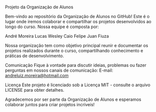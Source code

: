 Projeto da Organização de Alunos

Bem-vindo ao repositório da Organização de Alunos no GitHub! Este é o lugar onde iremos colaborar e compartilhar os projetos desenvolvidos ao longo do curso. Nossa equipe é composta por:

André Moreira 
Lucas Wesley 
Caio Felipe 
Juan Fiuza 

Nossa organização tem como objetivo principal reunir e documentar os projetos realizados durante o curso, compartilhando conhecimento e práticas de desenvolvimento.

Comunicação
Fique à vontade para discutir ideias, problemas ou fazer perguntas em nossos canais de comunicação:
E-mail: andreluiz.moreira@hotmail.com

Licença
Este projeto é licenciado sob a Licença MIT - consulte o arquivo LICENSE para obter detalhes.

Agradecemos por ser parte da Organização de Alunos e esperamos colaborar juntos para criar projetos incríveis!
